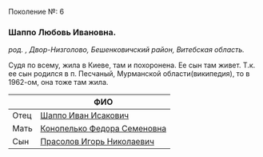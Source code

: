 Поколение №: 6

### Шаппо Любовь Ивановна.

_род. , Двор-Низголово, Бешенковичский район, Витебская область._



Судя по всему, жила в Киеве, там и похоронена. Ее сын там живет. Т.к. ее сын родился в п. Песчаный, Мурманской области(википедия), то в 1962-ом, она тоже там жила.        

|      | ФИО                                                                     |
|------|-------------------------------------------------------------------------|
| Отец | [Шаппо Иван Исакович](/ancestors/5-Шаппо-Иван-Исакович)                 |
| Мать | [Конопелько Федора Семеновна](/ancestors/5-Конопелько-Федора-Семеновна) |
| Сын  | [Прасолов Игорь Николаевич](/ancestors/7-Прасолов-Игорь-Николаевич)     |
